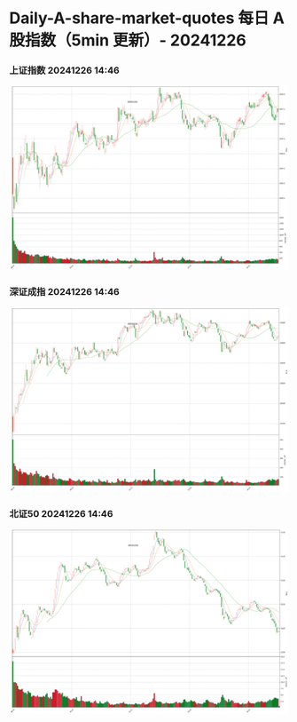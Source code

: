 
# Daily-A-share-market-quotes 每日 A 股指数（5min 更新）- 20241226

### 上证指数 20241226 14:46
![](./fig/2024/12/20241226-sh000001.png)

### 深证成指 20241226 14:46
![](./fig/2024/12/20241226-sz399001.png)

### 北证50 20241226 14:46
![](./fig/2024/12/20241226-bj899050.png)
